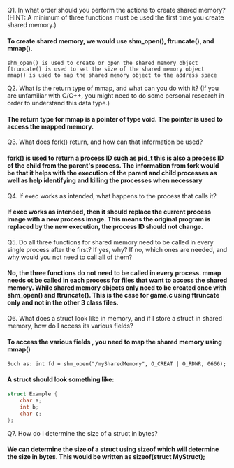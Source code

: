Q1. In what order should you perform the actions to create shared memory? (HINT: A minimum of three functions must be used the first time you create shared memory.)

#### To create shared memory, we would use shm_open(), ftruncate(), and mmap().
```
shm_open() is used to create or open the shared memory object
ftruncate() is used to set the size of the shared memory object
mmap() is used to map the shared memory object to the address space
```

Q2. What is the return type of mmap, and what can you do with it? (If you are unfamiliar with C/C++, you might need to do some personal research in order to understand this data type.)

#### The return type for mmap is a pointer of type void. The pointer is used to access the mapped memory.

Q3. What does fork() return, and how can that information be used?

#### fork() is used to return a process ID such as pid_t this is also a process ID of the child from the parent's process. The information from fork would be that it helps with the execution of the parent and child processes as well as help identifying and killing the processes when necessary

Q4. If exec works as intended, what happens to the process that calls it?

#### If exec works as intended, then it should replace the current process image with a new process image. This means the original program is replaced by the new execution, the process ID should not change.

Q5. Do all three functions for shared memory need to be called in every single process after the first? If yes, why? If no, which ones are needed, and why would you not need to call all of them?

#### No, the three functions do not need to be called in every process. mmap needs ot be called in each process for files that want to access the shared memory. While shared memory objects only need to be created once with shm_open() and ftruncate(). This is the case for game.c using ftruncate only and not in the other 3 class files.

Q6. What does a struct look like in memory, and if I store a struct in shared memory, how do I access its various fields?

#### To access the various fields , you need to map the shared memory using mmap()
```Such as: int fd = shm_open("/mySharedMemory", O_CREAT | O_RDWR, 0666);```
#### A struct should look something like:
```c
struct Example {
    char a;
    int b;
    char c;
};
```

Q7. How do I determine the size of a struct in bytes?

#### We can determine the size of a struct using sizeof which will determine the size in bytes. This would be written as sizeof(struct MyStruct);